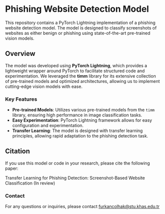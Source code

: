 # Phishing Website Detection Model

This repository contains a PyTorch Lightning implementation of a phishing website detection model. The model is designed to classify screenshots of websites as either benign or phishing using state-of-the-art pre-trained vision models.

## Overview

The model was developed using **PyTorch Lightning**, which provides a lightweight wrapper around PyTorch to facilitate structured code and experimentation. We leveraged the **timm** library for its extensive collection of pre-trained models and optimized architectures, allowing us to implement cutting-edge vision models with ease.

### Key Features
- **Pre-trained Models**: Utilizes various pre-trained models from the `timm` library, ensuring high performance in image classification tasks.
- **Easy Experimentation**: PyTorch Lightning framework allows for easy configuration and experimentation.
- **Transfer Learning**: The model is designed with transfer learning principles, allowing rapid adaptation to the phishing detection task.


## Citation
If you use this model or code in your research, please cite the following paper:

Transfer Learning for Phishing Detection: Screenshot-Based Website Classification
(In review)


### Contact
For any questions or inquiries, please contact furkancolhak@stu.khas.edu.tr
